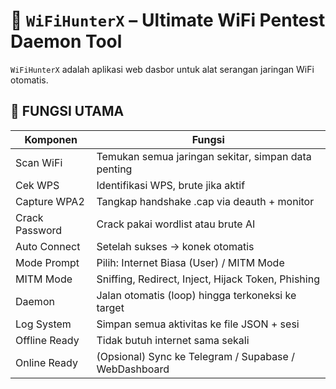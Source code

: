 # 🧠 `WiFiHunterX` – Ultimate WiFi Pentest Daemon Tool

`WiFiHunterX` adalah aplikasi web dasbor untuk alat serangan jaringan WiFi otomatis.

## 🔩 FUNGSI UTAMA

| Komponen       | Fungsi                                                |
| -------------- | ----------------------------------------------------- |
| Scan WiFi      | Temukan semua jaringan sekitar, simpan data penting   |
| Cek WPS        | Identifikasi WPS, brute jika aktif                    |
| Capture WPA2   | Tangkap handshake .cap via deauth + monitor           |
| Crack Password | Crack pakai wordlist atau brute AI                    |
| Auto Connect   | Setelah sukses → konek otomatis                       |
| Mode Prompt    | Pilih: Internet Biasa (User) / MITM Mode              |
| MITM Mode      | Sniffing, Redirect, Inject, Hijack Token, Phishing    |
| Daemon         | Jalan otomatis (loop) hingga terkoneksi ke target     |
| Log System     | Simpan semua aktivitas ke file JSON + sesi            |
| Offline Ready  | Tidak butuh internet sama sekali                      |
| Online Ready   | (Opsional) Sync ke Telegram / Supabase / WebDashboard |
